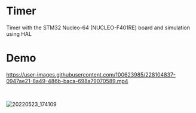 # Timer
Timer with the STM32 Nucleo-64 (NUCLEO-F401RE) board and simulation using HAL 

# Demo


https://user-images.githubusercontent.com/100623985/228104837-0947ae21-8a49-486b-baca-698a79070589.mp4

<br/>

![20220523_174109](https://user-images.githubusercontent.com/100623985/228029556-0a3e8d68-f599-44c2-96b2-4edd64bae311.jpg)

